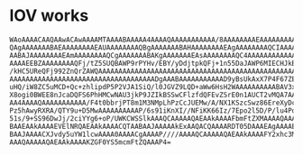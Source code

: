 # IOV works

    WAoAAAACAAQAAwACAwAAAAMTAAAABAAAAA4AAAAQAAAAAAAAAAA/8AAAAAAAAEAAAAAAAAAA
    QAgAAAAAAABAEAAAAAAAAEAUAAAAAAAAQBgAAAAAAABAHAAAAAAAAEAgAAAAAAAAQCIAAAAA
    AABAJAAAAAAAAEAmAAAAAAAAQCgAAAAAAABAKgAAAAAAAEAsAAAAAAAAQC4AAAAAAAAAAAAO
    AAAAEEBZAAAAAAAAQFj/tZ5SUQBAWP9rPYHv/EBY/yDdjtpkQFj+1n55DaJAWP6MIECHJkBY
    /kHC5UReQFj992ZnQrZAWQAAAAAAAAAAAAAAAAAAAAAAAAAAAAAAAAAAAAAAAAAAAAAAAAAA
    AAAAAAAAAAAAAAAAAAAAAAAAAAAAAAAAAAAADgAAABAAAAAAAAAAAD9yBsUkAxX7P4F67ZEa
    uHQ/iW8ZC5uMCD+Qc+zhlipdP5P2VJA1SiQ/l0JGVZ9LQD+aWw6HsH2WAAAAAAAAAABAV3xt
    X8ogi0BWEE8nJcaDQFS6PhHMCwNAU3jkP9JZIkBSSwCFlzfdQFEvZSrE0n1AUCT2vMQA7AAA
    AA4AAAAQAAAAAAAAAAA/F4t0bbrjPT8m1M3NMpLhPzCcJUEMw/A/NX1KSzcSwz86EreXyDcK
    Pz5hAwyRXRA/QTY9u+D5MwAAAAAAAAAAP/6s91iKnXI//NFiKK66Iz/7Epo2l5D/P/lu4PqK
    51s/9+SS96DwJj/2ciYYg6+oP/UWKCWSSlkAAAQCAAAAAQAEAAkAAAAFbmFtZXMAAAAQAAAA
    BAAEAAkAAAAEVElNRQAEAAkAAAACQTAABAAJAAAAAkExAAQACQAAAARDT05DAAAEAgAAAAEA
    BAAJAAAACXJvdy5uYW1lcwAAAA0AAAACgAAAAP////AAAAQCAAAAAQAEAAkAAAAFY2xhc3MA
    AAAQAAAAAQAEAAkAAAAKZGF0YS5mcmFtZQAAAP4=

